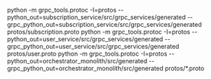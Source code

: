 python -m grpc_tools.protoc -I=protos --python_out=subscription_service/src/grpc_services/generated --grpc_python_out=subscription_service/src/grpc_services/generated protos/subscription.proto
python -m grpc_tools.protoc -I=protos --python_out=user_service/src/grpc_services/generated --grpc_python_out=user_service/src/grpc_services/generated protos/user.proto
python -m grpc_tools.protoc -I=protos --python_out=orchestrator_monolith/src/generated --grpc_python_out=orchestrator_monolith/src/generated protos/*.proto
